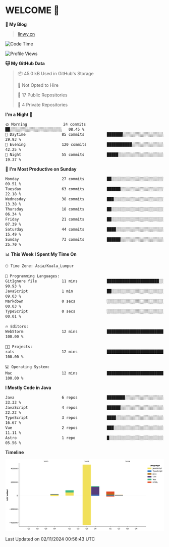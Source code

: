 # WELCOME 👋

**🐶 My Blog**
> [linwy.cn](linwy.cn)

<!--START_SECTION:waka-->
![Code Time](http://img.shields.io/badge/Code%20Time-1%2C037%20hrs%2041%20mins-blue)

![Profile Views](http://img.shields.io/badge/Profile%20Views-0-blue)

**🐱 My GitHub Data** 

> 📦 45.0 kB Used in GitHub's Storage 
 > 
> 🚫 Not Opted to Hire
 > 
> 📜 17 Public Repositories 
 > 
> 🔑 4 Private Repositories 
 > 
**I'm a Night 🦉** 

```text
🌞 Morning                24 commits          ██░░░░░░░░░░░░░░░░░░░░░░░   08.45 % 
🌆 Daytime                85 commits          ███████░░░░░░░░░░░░░░░░░░   29.93 % 
🌃 Evening                120 commits         ███████████░░░░░░░░░░░░░░   42.25 % 
🌙 Night                  55 commits          █████░░░░░░░░░░░░░░░░░░░░   19.37 % 
```
📅 **I'm Most Productive on Sunday** 

```text
Monday                   27 commits          ██░░░░░░░░░░░░░░░░░░░░░░░   09.51 % 
Tuesday                  63 commits          ██████░░░░░░░░░░░░░░░░░░░   22.18 % 
Wednesday                38 commits          ███░░░░░░░░░░░░░░░░░░░░░░   13.38 % 
Thursday                 18 commits          ██░░░░░░░░░░░░░░░░░░░░░░░   06.34 % 
Friday                   21 commits          ██░░░░░░░░░░░░░░░░░░░░░░░   07.39 % 
Saturday                 44 commits          ████░░░░░░░░░░░░░░░░░░░░░   15.49 % 
Sunday                   73 commits          ██████░░░░░░░░░░░░░░░░░░░   25.70 % 
```


📊 **This Week I Spent My Time On** 

```text
🕑︎ Time Zone: Asia/Kuala_Lumpur

💬 Programming Languages: 
GitIgnore file           11 mins             ███████████████████████░░   90.93 % 
JavaScript               1 min               ██░░░░░░░░░░░░░░░░░░░░░░░   09.03 % 
Markdown                 0 secs              ░░░░░░░░░░░░░░░░░░░░░░░░░   00.03 % 
TypeScript               0 secs              ░░░░░░░░░░░░░░░░░░░░░░░░░   00.01 % 

🔥 Editors: 
WebStorm                 12 mins             █████████████████████████   100.00 % 

🐱‍💻 Projects: 
rats                     12 mins             █████████████████████████   100.00 % 

💻 Operating System: 
Mac                      12 mins             █████████████████████████   100.00 % 
```

**I Mostly Code in Java** 

```text
Java                     6 repos             ████████░░░░░░░░░░░░░░░░░   33.33 % 
JavaScript               4 repos             ██████░░░░░░░░░░░░░░░░░░░   22.22 % 
TypeScript               3 repos             ████░░░░░░░░░░░░░░░░░░░░░   16.67 % 
Vue                      2 repos             ███░░░░░░░░░░░░░░░░░░░░░░   11.11 % 
Astro                    1 repo              █░░░░░░░░░░░░░░░░░░░░░░░░   05.56 % 
```



**Timeline**

![Lines of Code chart](https://raw.githubusercontent.com/rieraa/rieraa/main/assets/bar_graph.png)


 Last Updated on 02/11/2024 00:56:43 UTC
<!--END_SECTION:waka-->
